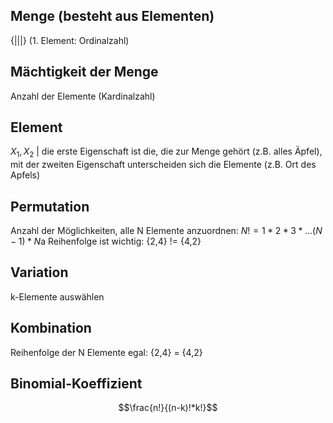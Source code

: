 ## Menge (besteht aus Elementen)
{|||} (1. Element: Ordinalzahl)
## Mächtigkeit der Menge
Anzahl der Elemente (Kardinalzahl)
## Element
$X_1, X_2$ | die erste Eigenschaft ist die, die zur Menge gehört (z.B. alles Äpfel), mit der zweiten Eigenschaft unterscheiden sich die Elemente (z.B. Ort des Apfels)
## Permutation
Anzahl der Möglichkeiten, alle N Elemente anzuordnen:
$N! =1*2*3*...(N-1)*N$a
Reihenfolge ist wichtig: {2,4} != {4,2}
## Variation
k-Elemente auswählen
## Kombination
Reihenfolge der N Elemente egal: {2,4} = {4,2}
## Binomial-Koeffizient
$$\frac{n!}{(n-k)!*k!}$$